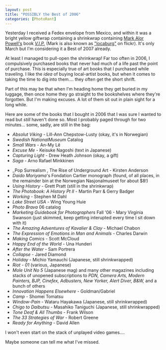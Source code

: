 ```yaml
---
layout: post
title: "POSSIBLY the Best of 2006"
categories: [PhotoRant]
---
```

Yesterday I received a Fedex envelope from Mexico, and within it was a bright yellow giftwrap containing a shrinkwrap containing [Mark Alor Powell's](http://www.markalor.com/daypops/1/) book [_V.I.P._](http://2point8.whileseated.org/?p=112) (Mark is also known as ["locaburg"](http://www.flickr.com/photos/locaburg/) on flickr). It's only March but I'm considering it a Best of 2007 already.

At least I managed to pull-open the shrinkwrap! Far too often in 2006, I compulsively purchased books that never had much of a life past the point of purchase. This is especially true of art books that I purchased while traveling. I like the _idea_ of buying local-artist books, but when it comes to taking the time to dig into them.... they often get the short shrift.

Part of this may be that when I'm heading home they get buried in my luggage, then once home they go straight to the bookshelves where they're forgotten. But I'm making excuses. A lot of them sit out in plain sight for a long while.

Here are some of the books that I bought in 2006 that I was sure I wanted to read but _still_ haven't done so. Most I probably paged through for two minutes... some, sadly, are still in the bag:


* _Absolut Viking_ - Lill-Ann Chepstow-Lusty (okay, it's in Norwegian)
* _Swedish NationalMuseum_ Catalog
* _Small Wars_ - An-My L&ecirc;
* _Excuse Me_ - Keisuke Nagoshi (text in Japanese)
* _Capturing Light_ - Drew Heath Johnson (okay, a gift)
* _Saga_ - Arno Rafael Minkkinen
<!--more-->
* _Pop Surrealism , The Rise of Underground Art - Kirsten Anderson
* _Daido Moriyama_'s Fondation Cartier monograph (found, of all places, in the remainder bin at the Norwegian Nasjonalmuseet for about $8!)
* _Using History_ - Grett Pratt (still in the shrinkwrap)
* _The Photobook: A History Pt II_ - Martin Parr & Gerry Badger
* _Working_ - Stephen M Dahl
* _Lake Street USA_ - Wing Young Huie
* _Photo Brava_ 06 catalog
* _Marketing Guidebook for Photographers_ Fall '06 - Mary Virginia Swanson (just skimmed, keep getting interupted every time I sit down with it)
* _The Amazing Adventures of Kavalier & Clay_ - Michael Chabon
* _The Expression of Emotions in Man and Animals_ - Charles Darwin
* _Making Comics_ - Scott McCloud
* _Happy End of the World_ - Una Hunderi
* _After the Water_ - Sam Portrera
* _Collapse_ - Jared Diamond
* _Holiday_ - Michio Yamauchi (Japanese, still shrinkwrapped)
* _Riot - 01_ (various, Japanese)
* _Mole Unit No 5_ (Japanese mag) and many other magazines including stacks of unopened subscriptions to _PDN, Camera Arts, Modern Painters, BJP, Cinefex, Adbusters, New Yorker, Alert Diver, B&W,_ and a bunch of others
* _Innovation Happens Elsewhere_ - Goldman/Gabriel
* _Camp_ - Shomei Tomatsu
* _Window-Pain_ - Wataru Hayakawa (Japanese, still shrinkwrapped)
* _Chigo to Daibutsu_ - Masahiko Taniguchi (Japanese, still shrinkwrapped)
* _Tone Deaf & All Thumbs_ - Frank Wilson
* _The 33 Strategies of War_ - Robert Greene
* _Ready for Anything_ - David Allen

I won't even start on the stack of unplayed video games....

Maybe someone can tell me what I've missed.
